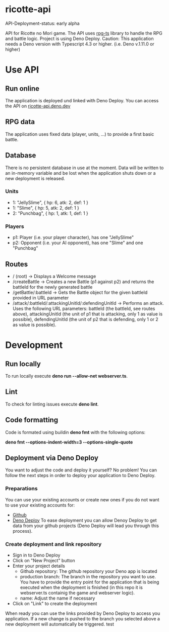 # ricotte-api

API-Deployment-status: early alpha

API for Ricotte no Mori game. The API uses
[rpg-ts](https://github.com/sgohlke/rpg-ts) library to handle the RPG and battle
logic. Project is using Deno Deploy. Caution: This application needs a Deno
version with Typescript 4.3 or higher. (i.e. Deno v.1.11.0 or higher)

# Use API

## Run online

The application is deployed und linked with Deno Deploy. You can access the API
on [ricotte-api.deno.dev](https://ricotte-api.deno.dev/)

## RPG data

The application uses fixed data (player, units, ...) to provide a first basic
battle.

## Database

There is no persistent database in use at the moment. Data will be written to an
in-memory variable and be lost when the application shuts down or a new
deployment is released.

### Units

- 1: "JellySlime", { hp: 6, atk: 2, def: 1 }
- 1: "Slime", { hp: 5, atk: 2, def: 1 }
- 2: "Punchbag", { hp: 1, atk: 1, def: 1 }

### Players

- p1: Player (i.e. your player character), has one "JellySlime"
- p2: Opponent (i.e. your AI opponent), has one "Slime" and one "Punchbag"

## Routes

- / (root) -> Displays a Welcome message
- /createBattle -> Creates a new Battle (p1 against p2) and returns the battleId
  for the newly generated battle
- /getBattle/:battleId -> Gets the Battle object for the given battleId provided
  in URL parameter
- /attack/:battleId/:attackingUnitId/:defendingUnitId -> Performs an attack.
  Uses the following URL parameters: battleId (the battleId, see routes above),
  attackingUnitId (the unit of p1 that is attacking, only 1 as value is
  possible), defendingUnitId (the unit of p2 that is defending, only 1 or 2 as
  value is possible).

# Development

## Run locally

To run locally execute **deno run --allow-net webserver.ts**.

## Lint

To check for linting issues execute **deno lint**.

## Code formatting

Code is formated using buildin **deno fmt** with the following options:

**deno fmt --options-indent-width=3 --options-single-quote**

## Deployment via Deno Deploy

You want to adjust the code and deploy it yourself? No problem! You can follow
the next steps in order to deploy your application to Deno Deploy.

### Preparations

You can use your existing accounts or create new ones if you do not want to use
your existing accounts for:

- [Github](https://github.com/)
- [Deno Deploy](https://deno.com/deploy/) To ease deployment you can allow Denoy
  Deploy to get data from your github projects (Deno Deploy will lead you
  through this process).

### Create deployment and link repository

- Sign in to Deno Deploy
- Click on "New Project" button
- Enter your project details
  - Github repository: The github repository your Deno app is located
  - production branch: The branch in the repository you want to use. You have to
    provide the entry point for the application that is being executed when the
    deployment is finished (in this repo it is webserver.ts containig the game
    and webserver logic).
  - name: Adjust the name if necessary
- Click on "Link" to create the deployment

When ready you can use the links provided by Deno Deploy to access you
application. If a new change is pushed to the branch you selected above a new
deployment will automatically be triggered.
test